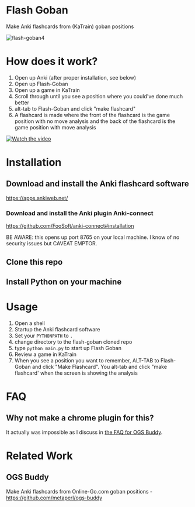 # Flash Goban

Make Anki flashcards from (KaTrain) goban positions

![flash-goban4](https://user-images.githubusercontent.com/21293/190810634-b885e3a0-af1a-44e9-a2b1-f1018db7dc90.png)


# How does it work?

1. Open up Anki (after proper installation, see below)
2. Open up Flash-Goban
3. Open up a game in KaTrain
5. Scroll through until you see a position where you could've done much better
6. alt-tab to Flash-Goban and click "make flashcard"
7. A flashcard is made where the front of the flashcard is the game position with no move analysis and the back of the flashcard is the game position with move analysis

[![Watch the video](http://i.imgur.com/YcpmSBx.png)](https://youtu.be/4B0VT44Aof4)

# Installation

## Download and install the Anki flashcard software

https://apps.ankiweb.net/

### Download and install the Anki plugin Anki-connect

https://github.com/FooSoft/anki-connect#installation

BE AWARE: this opens up port 8765 on your local machine. I know of no security issues but CAVEAT EMPTOR.

## Clone this repo

## Install Python on your machine

# Usage

1. Open a shell
2. Startup the Anki flashcard software
3. Set your `PYTHONPATH` to `.`
4. change directory to the flash-goban cloned repo
5. type `python main.py` to start up Flash Goban
6. Review a game in KaTrain
7. When you see a position you want to remember, ALT-TAB to Flash-Goban and click "Make Flashcard". You alt-tab and click "make flashcard' when the screen is showing the analysis



# FAQ

## Why not make a chrome plugin for this?

It actually was impossible as I discuss in [the FAQ for OGS Buddy](https://github.com/metaperl/ogs-buddy#faq).

# Related Work

## OGS Buddy

Make Anki flashcards from Online-Go.com goban positions - https://github.com/metaperl/ogs-buddy
